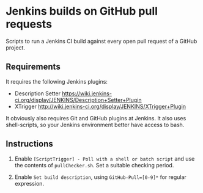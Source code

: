 # Jenkins builds on GitHub pull requests

Scripts to run a Jenkins CI build against every open pull request of a GitHub project.

## Requirements

It requires the following Jenkins plugins:
- Description Setter https://wiki.jenkins-ci.org/display/JENKINS/Description+Setter+Plugin
- XTrigger http://wiki.jenkins-ci.org/display/JENKINS/XTrigger+Plugin

It obviously also requires Git and GitHub plugins at Jenkins. It also uses shell-scripts, so your Jenkins environment better have access to bash.

## Instructions

1. Enable ```[ScriptTrigger] - Poll with a shell or batch script``` and use the contents of ```pullChecker.sh```. Set a suitable checking period.

2. Enable ```Set build description```, using ```GitHub-Pull=[0-9]*``` for regular expression.


